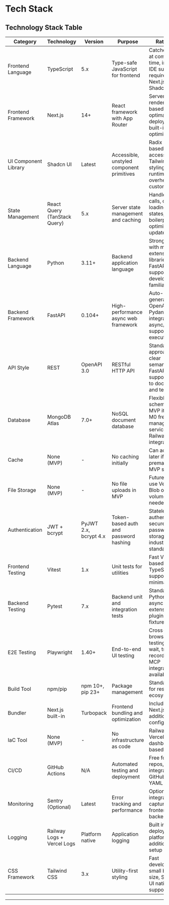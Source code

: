 # Tech Stack

## Technology Stack Table

| Category | Technology | Version | Purpose | Rationale |
|----------|-----------|---------|---------|-----------|
| Frontend Language | TypeScript | 5.x | Type-safe JavaScript for frontend | Catches errors at compile time, improves IDE support, required by Next.js and Shadcn UI |
| Frontend Framework | Next.js | 14+ | React framework with App Router | Server-side rendering, file-based routing, optimal Vercel deployment, built-in optimization |
| UI Component Library | Shadcn UI | Latest | Accessible, unstyled component primitives | Radix UI-based accessibility, Tailwind styling, no runtime overhead, easy customization |
| State Management | React Query (TanStack Query) | 5.x | Server state management and caching | Handles API calls, caching, loading/error states, reduces boilerplate, optimistic updates |
| Backend Language | Python | 3.11+ | Backend application language | Strong typing with mypy, extensive libraries, FastAPI native support, developer familiarity |
| Backend Framework | FastAPI | 0.104+ | High-performance async web framework | Auto-generated OpenAPI docs, Pydantic integration, async/await support, fast execution |
| API Style | REST | OpenAPI 3.0 | RESTful HTTP API | Standard approach, clear semantics, FastAPI native support, easy to document and test |
| Database | MongoDB Atlas | 7.0+ | NoSQL document database | Flexible schema for MVP iteration, M0 free tier, managed service, easy Railway integration |
| Cache | None (MVP) | - | No caching initially | Can add Redis later if needed; premature for MVP scale |
| File Storage | None (MVP) | - | No file uploads in MVP | Future: Could use Vercel Blob or Railway volumes if needed |
| Authentication | JWT + bcrypt | PyJWT 2.x, bcrypt 4.x | Token-based auth and password hashing | Stateless authentication, secure password storage, industry standard |
| Frontend Testing | Vitest | 1.x | Unit tests for utilities | Fast Vite-based testing, TypeScript support, minimal setup |
| Backend Testing | Pytest | 7.x | Backend unit and integration tests | Standard Python testing, async support, extensive plugins, fixtures |
| E2E Testing | Playwright | 1.40+ | End-to-end UI testing | Cross-browser testing, auto-wait, trace recording, MCP integration available |
| Build Tool | npm/pip | npm 10+, pip 23+ | Package management | Standard tools for respective ecosystems |
| Bundler | Next.js built-in | Turbopack | Frontend bundling and optimization | Included with Next.js 14+, no additional configuration |
| IaC Tool | None (MVP) | - | No infrastructure as code | Railway and Vercel use dashboard/git-based deploys |
| CI/CD | GitHub Actions | N/A | Automated testing and deployment | Free for public repos, integrated with GitHub, simple YAML config |
| Monitoring | Sentry (Optional) | Latest | Error tracking and performance | Optional DSN integration, captures frontend and backend errors |
| Logging | Railway Logs + Vercel Logs | Platform native | Application logging | Built into deployment platforms, no additional setup |
| CSS Framework | Tailwind CSS | 3.x | Utility-first styling | Fast development, small bundle size, Shadcn UI native support |


---
